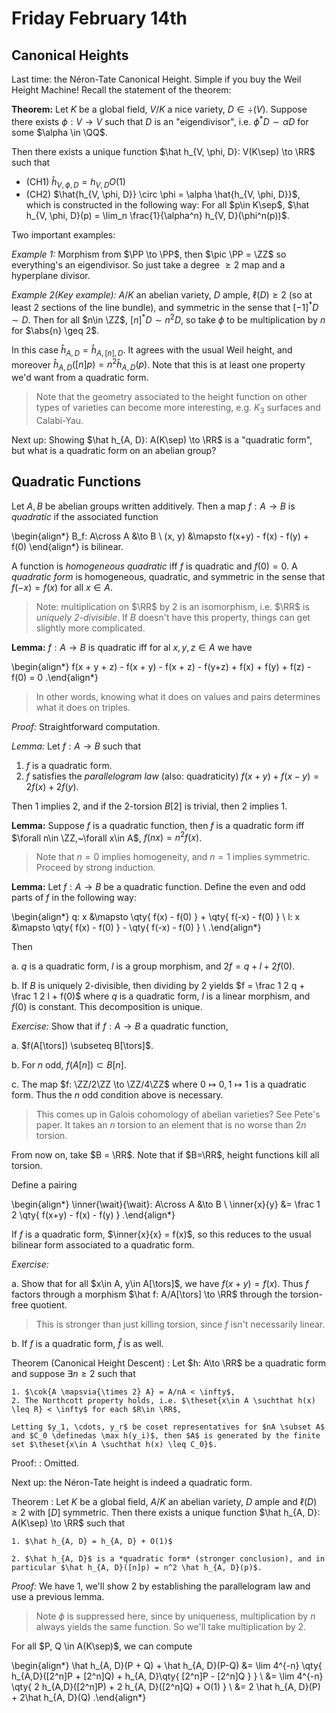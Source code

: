 # Friday February 14th

## Canonical Heights

Last time: the Néron-Tate Canonical Height.
Simple if you buy the Weil Height Machine!
Recall the statement of the theorem:

**Theorem:**
Let $K$ be a global field, $V/K$ a nice variety, $D\in \div(V)$.
Suppose there exists $\phi:V \to V$ such that $D$ is an "eigendivisor", i.e. $\phi^* D \sim \alpha D$ for some $\alpha \in \QQ$.

Then there exists a unique function $\hat h_{V, \phi, D}: V(K\sep) \to \RR$ such that

- (CH1) $\hat h_{V, \phi, D} = h_{V, D}  O(1)$
- (CH2) $\hat{h_{V, \phi, D}} \circ \phi = \alpha \hat{h_{V, \phi, D}}$, which is constructed in the following way:
  For all $p\in K\sep$, $\hat h_{V, \phi, D}(p) = \lim_n \frac{1}{\alpha^n} h_{V, D}(\phi^n(p))$.


Two important examples:

*Example 1:*
Morphism from $\PP \to \PP$, then $\pic \PP = \ZZ$ so everything's an eigendivisor.
So just take a degree $\geq 2$ map and a hyperplane divisor.

*Example 2(Key example):*
$A/K$ an abelian variety, $D$ ample, $\ell(D) \geq 2$ (so at least 2 sections of the line bundle), and symmetric in the sense that $[-1]^* D \sim D$.
Then for all $n\in \ZZ$, $[n]^* D \sim n^2 D$, so take $\phi$ to be multiplication by $n$ for $\abs{n} \geq 2$.

In this case $\hat h_{A, D} = \hat h_{A, [n], D}$.
It agrees with the usual Weil height, and moreover $\hat h_{A, D}([n]p) = n^2 \hat h_{A, D}(p)$.
Note that this is at least one property we'd want from a quadratic form.

> Note that the geometry associated to the height function on other types of varieties can become more interesting, e.g. $K_3$ surfaces and Calabi-Yau.

Next up:
Showing $\hat h_{A, D}: A(K\sep) \to \RR$ is a "quadratic form", but what is a quadratic form on an abelian group?

## Quadratic Functions

Let $A, B$ be abelian groups written additively.
Then a map $f: A\to B$ is *quadratic* if the associated function 

\begin{align*}
B_f: A\cross A &\to B \\
(x, y) &\mapsto f(x+y) - f(x) - f(y) + f(0)
\end{align*}
is bilinear.

A function is *homogeneous quadratic* iff $f$ is quadratic and $f(0)= 0$.
A *quadratic form* is homogeneous, quadratic, and symmetric in the sense that $f(-x) = f(x)$ for all $x\in A$.

> Note: multiplication on $\RR$ by 2 is an isomorphism, i.e. $\RR$ is *uniquely 2-divisible*. 
> If $B$ doesn't have this property, things can get slightly more complicated.

**Lemma:**
$f: A\to B$ is quadratic iff for al $x, y, z\in A$ we have

\begin{align*}
f(x + y + z) - f(x + y) - f(x + z) - f(y+z) + f(x) + f(y) + f(z) - f(0) = 0
.\end{align*}

> In other words, knowing what it does on values and pairs determines what it does on triples.

*Proof:*
Straightforward computation.

*Lemma:*
Let $f:A\to B$ such that

1. $f$ is a quadratic form.
2. $f$ satisfies the *parallelogram law* (also: quadraticity) $f(x + y) + f(x-y) = 2f(x) + 2f(y)$.

Then 1 implies 2, and if the 2-torsion $B[2]$ is trivial, then 2 implies 1.

**Lemma:**
Suppose $f$ is a quadratic function, then $f$ is a quadratic form iff $\forall n\in \ZZ,~\forall x\in A$, $f(nx) = n^2f(x)$.

> Note that $n=0$ implies homogeneity, and $n=1$ implies symmetric.
> Proceed by strong induction.

**Lemma:**
Let $f: A\to B$ be a quadratic function.
Define the even and odd parts of $f$ in the following way:

\begin{align*}
q: x &\mapsto \qty{ f(x) - f(0) } + \qty{ f(-x) - f(0)  } \\
l: x &\mapsto \qty{ f(x) - f(0) } - \qty{ f(-x) - f(0)  } \\
.\end{align*}

Then 

a. $q$ is a quadratic form, $l$ is a group morphism, and $2f = q + l + 2f(0)$.

b. If $B$ is uniquely 2-divisible, then dividing by 2 yields $f = \frac 1 2 q + \frac 1 2 l + f(0)$ where $q$ is a quadratic form, $l$ is a linear morphism, and $f(0)$ is constant.
  This decomposition is unique.

*Exercise:*
Show that if $f: A\to B$ a quadratic function,

a. $f(A[\tors]) \subseteq B[\tors]$.

b. For $n$ odd, $f(A[n]) \subset B[n]$.

c. The map $f: \ZZ/2\ZZ \to \ZZ/4\ZZ$ where $0\mapsto 0, 1\mapsto 1$ is a quadratic form.
  Thus the $n$ odd condition above is necessary.

> This comes up in Galois cohomology of abelian varieties? See Pete's paper.
> It takes an $n$ torsion to an element that is no worse than $2n$ torsion.


From now on, take $B = \RR$.
Note that if $B=\RR$, height functions kill all torsion.

Define a pairing

\begin{align*}
\inner{\wait}{\wait}: A\cross A &\to B \\
\inner{x}{y} &= \frac 1 2 \qty{ f(x+y) - f(x) - f(y)  }
.\end{align*}

If $f$ is a quadratic form, $\inner{x}{x} = f(x)$, so this reduces to the usual bilinear form associated to a quadratic form.

*Exercise:*

a. Show that for all $x\in A, y\in A[\tors]$, we have $f(x+y) = f(x)$.
  Thus $f$ factors through a morphism $\hat f: A/A[\tors] \to \RR$ through the torsion-free quotient.

> This is stronger than just killing torsion, since $f$ isn't necessarily linear.

b. If $f$ is a quadratic form, $\hat f$ is as well.

Theorem (Canonical Height Descent)
:   Let $h: A\to \RR$ be a quadratic form and suppose $\exists n\geq 2$ such that 

    1. $\cok{A \mapsvia{\times 2} A} = A/nA < \infty$,
    2. The Northcott property holds, i.e. $\theset{x\in A \suchthat h(x) \leq R} < \infty$ for each $R\in \RR$,

    Letting $y_1, \cdots, y_r$ be coset representatives for $nA \subset A$ and $C_0 \definedas \max h(y_i)$, then $A$ is generated by the finite set $\theset{x\in A \suchthat h(x) \leq C_0}$.

Proof:
: Omitted.

Next up: the Néron-Tate height is indeed a quadratic form.

Theorem
:   Let $K$ be a global field, $A/K$ an abelian variety, $D$ ample and $\ell(D) \geq 2$ with $[D]$ symmetric.
    Then there exists a unique function $\hat h_{A, D}: A(K\sep) \to \RR$ such that

    1. $\hat h_{A, D} = h_{A, D} + O(1)$

    2. $\hat h_{A, D}$ is a *quadratic form* (stronger conclusion), and in particular $\hat h_{A, D}([n]p) = n^2 \hat h_{A, D}(p)$.

*Proof:*
We have 1, we'll show 2 by establishing the parallelogram law and use a previous lemma.

> Note $\phi$ is suppressed here, since by uniqueness, multiplication by $n$ always yields the same function. So we'll take multiplication by 2.

For all $P, Q \in A(K\sep)$, we can compute

\begin{align*}
\hat h_{A, D}(P + Q) + \hat h_{A, D}(P-Q) 
&=
\lim 4^{-n} \qty{ h_{A,D}([2^n]P + [2^n]Q) + h_{A, D}\qty{ [2^n]P - [2^n]Q  }  } \\
&=
\lim 4^{-n} \qty{ 2 h_{A,D}([2^n]P) + 2 h_{A, D}([2^n]Q) + O(1) } \\
&=
2 \hat h_{A, D}(P) + 2\hat h_{A, D}(Q)
.\end{align*}
